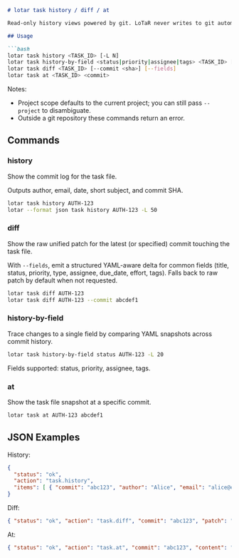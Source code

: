 ```markdown
# lotar task history / diff / at

Read-only history views powered by git. LoTaR never writes to git automatically.

## Usage

```bash
lotar task history <TASK_ID> [-L N]
lotar task history-by-field <status|priority|assignee|tags> <TASK_ID> [-L N]
lotar task diff <TASK_ID> [--commit <sha>] [--fields]
lotar task at <TASK_ID> <commit>
```

Notes:
- Project scope defaults to the current project; you can still pass `--project` to disambiguate.
- Outside a git repository these commands return an error.

## Commands

### history
Show the commit log for the task file.

Outputs author, email, date, short subject, and commit SHA.

```bash
lotar task history AUTH-123
lotar --format json task history AUTH-123 -L 50
```

### diff
Show the raw unified patch for the latest (or specified) commit touching the task file.

With `--fields`, emit a structured YAML-aware delta for common fields (title, status, priority, type, assignee, due_date, effort, tags). Falls back to raw patch by default when not requested.

```bash
lotar task diff AUTH-123
lotar task diff AUTH-123 --commit abcdef1
```

### history-by-field
Trace changes to a single field by comparing YAML snapshots across commit history.

```bash
lotar task history-by-field status AUTH-123 -L 20
```
Fields supported: status, priority, assignee, tags.

### at
Show the task file snapshot at a specific commit.

```bash
lotar task at AUTH-123 abcdef1
```

## JSON Examples

History:
```json
{
  "status": "ok",
  "action": "task.history",
  "items": [ { "commit": "abc123", "author": "Alice", "email": "alice@example.com", "date": "2025-08-01T10:00:00Z", "message": "edit" } ]
}
```

Diff:
```json
{ "status": "ok", "action": "task.diff", "commit": "abc123", "patch": "diff --git ..." }
```

At:
```json
{ "status": "ok", "action": "task.at", "commit": "abc123", "content": "title: One\n..." }
```

```
